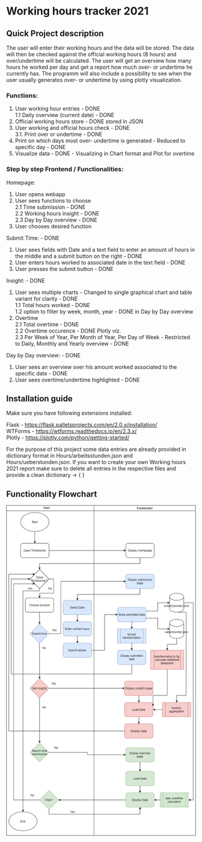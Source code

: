 <h1>Working hours tracker 2021</h1>

<h2>Quick Project description</h2>
The user will enter their working hours and the data will be stored. The data will then be checked against the official working hours (8 hours) and over/undertime will be calculated. The user will get an overview how many hours he worked per day and get a report how much over- or undertime he currently has.
The programm will also include a possibility to see when the user usually generates over- or undertime by using plotly visualization.

<h3>Functions: </h3> 

1. User working hour entries  - DONE  
    1.1 Daily overview (current date)   - DONE
2. Official working hours store  - DONE stored in JSON   
3. User working and official hours check  - DONE  
    3.1. Print over or undertime - DONE  
5. Print on which days most over- undertime is generated  - Reduced to specific day - DONE  
6. Visualize data - DONE - Visualizing in Chart format and Plot for overtime

<h3>Step by step Frontend / Functionalities:</h3>

Homepage:
1. User opens webapp
2. User sees functions to choose  
   2.1 Time submission - DONE  
   2.2 Working hours insight - DONE  
   2.3 Day by Day overview - DONE  
3. User chooses desired function   

Submit Time: - DONE  
1. User sees fields with Date and a text field to enter an amount of hours in the middle and a submit button on the right   - DONE  
2. User enters hours worked to associated date in the text field   - DONE  
3. User presses the submit button  - DONE  

Insight: - DONE  
1. User sees multiple charts  - Changed to single graphical chart and table variant for clarity - DONE     
    1.1 Total hours worked - DONE  
    1.2 option to filter by week, month, year - DONE in Day by Day overview
2. Overtime   
   2.1 Total overtime - DONE  
   2.2 Overtime occurence  - DONE Plotly viz.  
   2.3 Per Week of Year, Per Month of Year, Per Day of Week - Restricted to Daily, Monthly and Yearly overview - DONE


Day by Day overview: - DONE
1. User sees an overview over his amount worked associated to the specific date - DONE
2. User sees overtime/undertime highlighted - DONE

<h2> Installation guide  </h2>
Make sure you have following extensions installed:  

Flask  - https://flask.palletsprojects.com/en/2.0.x/installation/  
WTForms  - https://wtforms.readthedocs.io/en/2.3.x/  
Plotly  - https://plotly.com/python/getting-started/

For the purpose of this project some data entries are already provided in dictionary format in Hours/arbeitsstunden.json 
and Hours/ueberstunden.json. If you want to create your own Working hours 2021 report make sure to delete all entries in the respective files and provide a clean dictionary -> { }

<h2>Functionality Flowchart</h2>

![Flowchart](Hours/static/Images/Flowchart_Timetracker_Project.png)


